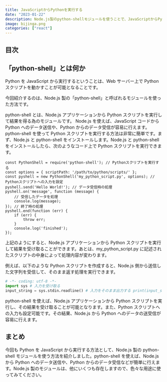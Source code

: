 ```yaml
---
title: JavaScriptからPythonを実行する
date: "2023-01-22"
description: Node.js製のpython-shellモジュールを使うことで、JavaScriptからPythonへのデータの送受信が可能に。Pythonスクリプトを実行し、結果を受け取る方法も解説します。
image: bijinga.png
categories: ["react"]
---
```


## 目次

## 「python-shell」とは何か

Python を JavaScript から実行するということは、Web サーバー上で Python スクリプトを動かすことが可能となることです。

今回紹介するのは、Node.js 製の「python-shell」と呼ばれるモジュールを使った方法です。

python-shell とは、Node.js アプリケーションから Python スクリプトを実行して結果を得る為のモジュールです。
Node.js を使えば、JavaScript コードから Python へのデータ送信や、Python からのデータ受信が容易に行えます。
python-shell を使って Python スクリプトを実行する方法は非常に簡単です。まず、Node.js と python-shell をインストールします。Node.js と python-shell をインストールしたら、次のようなコード上で Python スクリプトを実行できます。

```js[class="line-numbers"]
const PythonShell = require('python-shell'); // Pythonスクリプトを実行する
const options = { scriptPath: '/path/to/python/scripts/' };
const pyshell = new PythonShell('my_python_script.py', options); // Pythonスクリプトへの入力を設定
pyshell.send('Hello World!'); // データ受信時の処理
pyshell.on('message', function (message) {
	// 受信したデータを処理
	console.log(message);
}); // 終了時の処理
pyshell.end(function (err) {
	if (err) {
		throw err;
	}
	console.log('finished');
});
```

上記のようにすると、Node.js アプリケーションから Python スクリプトを実行して結果を受け取ることができます。あとは、my_python_script.py に記述されたスクリプトの中身によって処理内容が変わります。

例えば、以下のような Python スクリプトを作成すると、Node.js 側から送信した文字列を受信して、そのまま返す処理を実行できます。

```python
# -*- coding: utf-8 -*-
import sys # 入力を受け取る
input_string = sys.stdin.readline() # 入力をそのまま出力する print(input_string)
```

python-shell を使えば、Node.js アプリケーションから Python スクリプトを実行し、その結果を受け取ることが可能となります。また、Python スクリプトへの入力も設定可能です。その結果、Node.js から Python へのデータの送受信が容易に行えます。

## まとめ

今回も Python を JavaScript から実行する方法として、Node.js 製の python-shell モジュールを使う方法を紹介しました。python-shell を使えば、Node.js から Python へのデータ送信や、Python からのデータ受信などが簡単に行えます。Node.js 製のモジュールは、他にいくつも存在しますので、色々な用途に使ってみてください。
